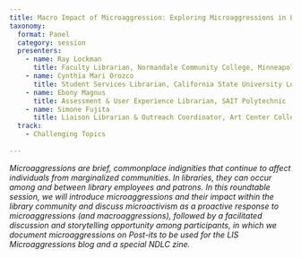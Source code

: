 ```yaml
---
title: Macro Impact of Microaggression: Exploring Microaggressions in Librarianship
taxonomy:
  format: Panel
  category: session
  presenters: 
    - name: Ray Lockman
	  title: Faculty Librarian, Normandale Community College, Minneapolis Community and Technical College, Hennepin County Libraries
	- name: Cynthia Mari Orozco
	  title: Student Services Librarian, California State University Long Beach
	- name: Ebony Magnus
	  title: Assessment & User Experience Librarian, SAIT Polytechnic
	- name: Simone Fujita
	  title: Liaison Librarian & Outreach Coordinator, Art Center College of Design
  track:
    - Challenging Topics
	
---
```

_Microaggressions are brief, commonplace indignities that continue to affect individuals from marginalized 
communities. In libraries, they can occur among and between library employees and patrons. In this roundtable 
session, we will introduce microaggressions and their impact within the library community and discuss microactivism as a proactive response to microaggressions (and macroaggressions), followed by a facilitated discussion and storytelling opportunity among participants, in which we document microaggressions on Post-its to be used for the LIS Microaggressions blog and a special NDLC zine._